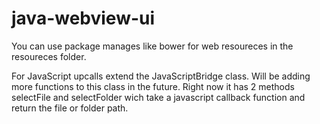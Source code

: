 # java-webview-ui

You can use package manages like bower for web resoureces in the resoureces folder.

For JavaScript upcalls extend the JavaScriptBridge class.  Will be adding more functions to this class in the future.
Right now it has 2 methods selectFile and selectFolder wich take a javascript callback function and return the file or folder path.

